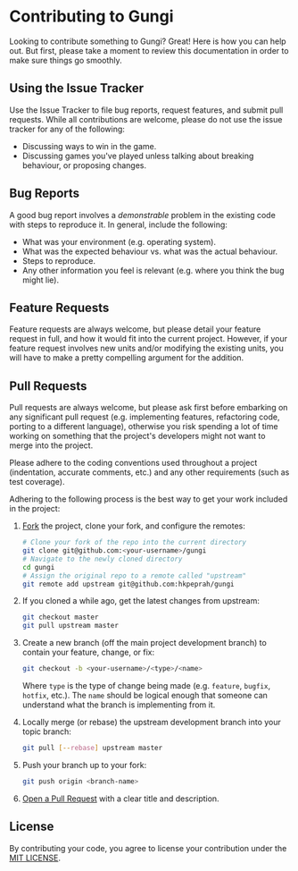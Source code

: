 # Contributing to Gungi
Looking to contribute something to Gungi?  Great!  Here is how you can
help out.  But first, please take a moment to review this documentation
in order to make sure things go smoothly.

## Using the Issue Tracker
Use the Issue Tracker to file bug reports, request features, and submit
pull requests.  While all contributions are welcome, please do not use
the issue tracker for any of the following:

- Discussing ways to win in the game.
- Discussing games you've played unless talking about breaking
  behaviour, or proposing changes.

## Bug Reports
A good bug report involves a *demonstrable* problem in the existing
code with steps to reproduce it.  In general, include the following:

- What was your environment (e.g. operating system).
- What was the expected behaviour vs. what was the actual behaviour.
- Steps to reproduce.
- Any other information you feel is relevant (e.g. where you think the
  bug might lie).

## Feature Requests
Feature requests are always welcome, but please detail your feature
request in full, and how it would fit into the current project.
However, if your feature request involves new units and/or modifying
the existing units, you will have to make a pretty compelling
argument for the addition.

## Pull Requests
Pull requests are always welcome, but please ask first before embarking
on any significant pull request (e.g. implementing features,
refactoring code, porting to a different language), otherwise you risk
spending a lot of time working on something that the project's
developers might not want to merge into the project.

Please adhere to the coding conventions used throughout a project
(indentation, accurate comments, etc.) and any other requirements
(such as test coverage).

Adhering to the following process is the best way to get your work
included in the project:

1. [Fork](https://help.github.com/articles/fork-a-repo/) the project,
   clone your fork, and configure the remotes:

   ```bash
   # Clone your fork of the repo into the current directory
   git clone git@github.com:<your-username>/gungi
   # Navigate to the newly cloned directory
   cd gungi
   # Assign the original repo to a remote called "upstream"
   git remote add upstream git@github.com:hkpeprah/gungi
   ```

2. If you cloned a while ago, get the latest changes from upstream:

   ```bash
   git checkout master
   git pull upstream master
   ```

3. Create a new branch (off the main project development branch) to
   contain your feature, change, or fix:

   ```bash
   git checkout -b <your-username>/<type>/<name>
   ```

   Where `type` is the type of change being made (e.g. `feature`,
   `bugfix`, `hotfix`, etc.).  The `name` should be logical enough
   that someone can understand what the branch is implementing from
   it.

4. Locally merge (or rebase) the upstream development branch into
   your topic branch:

   ```bash
   git pull [--rebase] upstream master
   ```

5. Push your branch up to your fork:

   ```bash
   git push origin <branch-name>
   ```

7. [Open a Pull Request](https://help.github.com/articles/using-pull-requests/) with a clear title and description.

## License
By contributing your code, you agree to license your contribution under
the [MIT LICENSE](./LICENSE.md).
